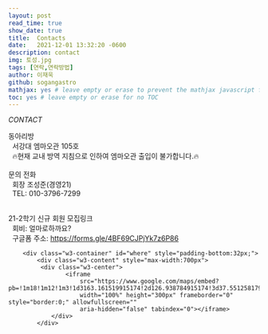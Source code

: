 ```yaml
---
layout: post
read_time: true
show_date: true
title:  Contacts
date:   2021-12-01 13:32:20 -0600
description: contact
img: 토성.jpg
tags: [연락,연락방법]
author: 이재욱
github: sogangastro
mathjax: yes # leave empty or erase to prevent the mathjax javascript from loading
toc: yes # leave empty or erase for no TOC
---
```

*CONTACT*

동아리방<br>
&nbsp;&nbsp;서강대 엠마오관 105호<br>
&nbsp;&nbsp;🔥현재 교내 방역 지침으로 인하여 엠마오관 출입이 불가합니다.🔥<br>
<br>
문의 전화<br>
&nbsp;&nbsp;회장 조성준(경영21) <br>
&nbsp;&nbsp;TEL: 010-3796-7299<br><br>

21-2학기 신규 회원 모집링크<br>
&nbsp;&nbsp;회비: 얼마로하까요? <br>
&nbsp;&nbsp;구글폼 주소: <https://forms.gle/4BF69CJPjYk7z6P86>


<!-- Contact/Area Container -->
        <div class="w3-container" id="where" style="padding-bottom:32px;">
            <div class="w3-content" style="max-width:700px">
             <div class="w3-center">
                    <iframe
                        src="https://www.google.com/maps/embed?pb=!1m18!1m12!1m3!1d3163.161519915174!2d126.938784915174!3d37.55125817980072!2m3!1f0!2f0!3f0!3m2!1i1024!2i768!4f13.1!3m3!1m2!1s0x357c99ad09252d45%3A0x97e3c5ba9df7d59a!2z7ISc6rCV64yA7ZWZ6rWQIOyXoOuniOyYpOq0gA!5e0!3m2!1sko!2skr!4v1612501873366!5m2!1sko!2skr"
                        width="100%" height="300px" frameborder="0" style="border:0;" allowfullscreen=""
                        aria-hidden="false" tabindex="0"></iframe>
                </div>
            </div>

